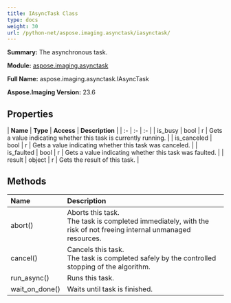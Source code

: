 ```yaml
---
title: IAsyncTask Class
type: docs
weight: 30
url: /python-net/aspose.imaging.asynctask/iasynctask/
---
```


**Summary:** The asynchronous task.

**Module:** [aspose.imaging.asynctask](/imaging/python-net/aspose.imaging.asynctask/)

**Full Name:** aspose.imaging.asynctask.IAsyncTask

**Aspose.Imaging Version:** 23.6

## **Properties**
| **Name** | **Type** | **Access** | **Description** |
| :- | :- | :- |
| is_busy | bool | r | Gets a value indicating whether this task is currently running. |
| is_canceled | bool | r | Gets a value indicating whether this task was canceled. |
| is_faulted | bool | r | Gets a value indicating whether this task was faulted. |
| result | object | r | Gets the result of this task. |
## **Methods**
| **Name** | **Description** |
| :- | :- |
| abort() | Aborts this task.<br/>            The task is completed immediately, with the risk of not freeing internal unmanaged resources. |
| cancel() | Cancels this task.<br/>            The task is completed safely by the controlled stopping of the algorithm. |
| run_async() | Runs this task. |
| wait_on_done() | Waits until task is finished. |



